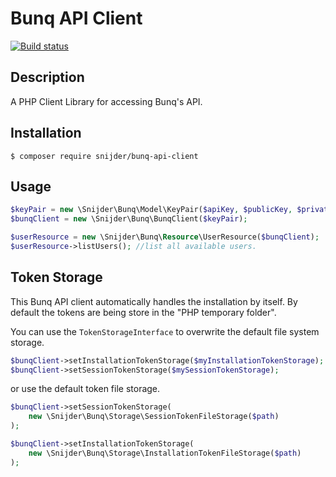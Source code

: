# Bunq API Client #

[![Build status](https://api.travis-ci.org/DennisSnijder/bunq-api-client.svg?branch=master)](https://travis-ci.org/DennisSnijder/bunq-api-client)

## Description ##

A PHP Client Library for accessing Bunq's API.

## Installation ##

```
$ composer require snijder/bunq-api-client
```

## Usage ##

```php
$keyPair = new \Snijder\Bunq\Model\KeyPair($apiKey, $publicKey, $privateKey);
$bunqClient = new \Snijder\Bunq\BunqClient($keyPair);

$userResource = new \Snijder\Bunq\Resource\UserResource($bunqClient);
$userResource->listUsers(); //list all available users.
```


## Token Storage ##

This Bunq API client automatically handles the installation by itself.
By default the tokens are being store in the "PHP temporary folder".

You can use the ``TokenStorageInterface`` to overwrite the default file system storage.

```php
$bunqClient->setInstallationTokenStorage($myInstallationTokenStorage);
$bunqClient->setSessionTokenStorage($mySessionTokenStorage);
```

or use the default token file storage.

```php
$bunqClient->setSessionTokenStorage(
    new \Snijder\Bunq\Storage\SessionTokenFileStorage($path)
);

$bunqClient->setInstallationTokenStorage(
    new \Snijder\Bunq\Storage\InstallationTokenFileStorage($path)
);
```
